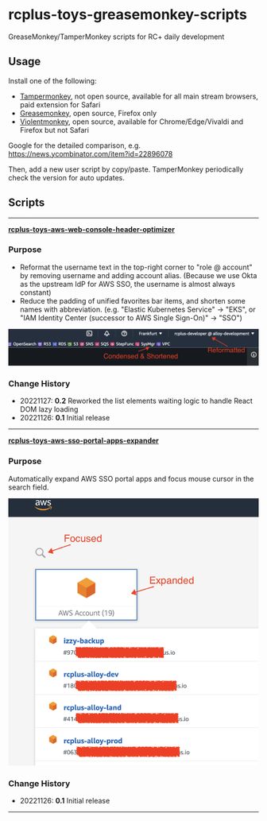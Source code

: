 # rcplus-toys-greasemonkey-scripts
GreaseMonkey/TamperMonkey scripts for RC+ daily development

## Usage

Install one of the following:
* [Tampermonkey](https://www.tampermonkey.net), not open source, available for all main stream browsers, paid extension for Safari  
* [Greasemonkey](https://addons.mozilla.org/en-US/firefox/addon/greasemonkey/), open source, Firefox only
* [Violentmonkey](https://violentmonkey.github.io), open source, available for Chrome/Edge/Vivaldi and Firefox but not Safari 

Google for the detailed comparison, e.g. https://news.ycombinator.com/item?id=22896078

Then, add a new user script by copy/paste. TamperMonkey periodically check the version for auto updates.

## Scripts

---

[**rcplus-toys-aws-web-console-header-optimizer**](https://raw.githubusercontent.com/zhaow-de/rcplus-toys-greasemonkey-scripts/main/rcplus-toys-aws-web-console-header-optimizer.js)

### Purpose

* Reformat the username text in the top-right corner to "role @ account" by removing username and adding account alias.
  (Because we use Okta as the upstream IdP for AWS SSO, the username is almost always constant)
* Reduce the padding of unified favorites bar items, and shorten some names with abbreviation.
  (e.g. "Elastic Kubernetes Service" -> "EKS", or "IAM Identity Center (successor to AWS Single Sign-On)" -> "SSO")

![web-console-header-optimizer](./images/aws-web-console-header-optimizer.png)

### Change History

* 20221127: **0.2** Reworked the list elements waiting logic to handle React DOM lazy loading
* 20221126: **0.1** Initial release

---

[**rcplus-toys-aws-sso-portal-apps-expander**](https://raw.githubusercontent.com/zhaow-de/rcplus-toys-greasemonkey-scripts/main/rcplus-toys-aws-sso-portal-apps-expander.js)

### Purpose

Automatically expand AWS SSO portal apps and focus mouse cursor in the search field.

![sso-portal-apps-expander](./images/aws-sso-portal-apps-expander.png)

### Change History

* 20221126: **0.1** Initial release

---
